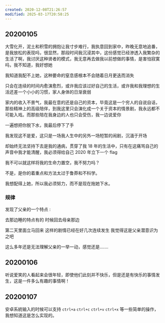 ```yaml
---
created: 2020-12-08T21:26:57
modified: 2025-03-17T20:58:25
---
```


## 20200105

大雪化开，泥土和积雪的拥抱让我寸步难行，我执意回到家中，昨晚无意地追番，是我放松的表现吗，很显然，那段时间我沉浸其中，这份感觉已经渗透入我繁杂的生活了啊，我讨厌这种贤者的模式，我无意再去做我以前想做的事情，是害怕寂寞吗，我不知道，我好想她

我知道我配不上她，这种要命的窒息感根本不会随着日月更迭而消失

只会在连续的时间内愈演愈烈，或许我应该过好自己的生活，或许我和我理想的生活还差一个小小的习惯，家人身体的日渐衰弱

家内的收入不景气，我最在意的还是自己的资本，毕竟这是一个穷人的自说自话，那些精神上的高级陪伴，到我这里只会演化成一个关于资本的情景剧，我永远都不可能入戏。而那些陪在我身边的人也只会受伤，我一边说爱你

一遍想把你脱下水，我最后停下了手

我发现这不是爱，这只是一场我人生中的另外一场短暂的闹剧，沉湎于开场

却始终无法坚持下去是我的通病，贯穿了我 18 年的生活中，只有在这痛骂自己的声音中我才能清醒，我必须得给自己 2020 年立下一个 flag

我不可以就这样将我的生命力置空，我不努力吗？

不是，是你的着重点和方法太过于鲁莽和不科学。

我想配得上她，所以我必须努力，而不是现在拖她下水。
### 规律

发现了父亲的一个特点 :

去那边睡的特点有的 时候回去母亲那边

第二天里面立马回来 这样的剧情已经在好几次连续发生 我觉得这是父亲潜意识为之吧

这么多年还是无法理解父亲的一举一动，感觉还是.......

## 20200106

听说爱笑的人看起来会很年轻，即使他们此刻并不快乐，但是还是有快乐的事情发生，这是一件多么有趣的事情啊！

## 20200107

安卓系統输入的时候可以支持 `ctrl+a` `ctrl+c` `ctrl+v` `ctrl+x` 等一些简单的操作，我想知道这是怎么实现的。
